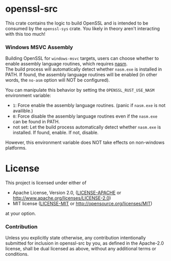 # openssl-src

This crate contains the logic to build OpenSSL and is intended to be consumed by
the `openssl-sys` crate. You likely in theory aren't interacting with this too
much!

### Windows MSVC Assembly
Building OpenSSL for `windows-msvc` targets, users can choose whether to enable
assembly language routines, which requires [nasm](https://www.nasm.us/).  
The build process will automatically detect whether `nasm.exe` is installed in
PATH. If found, the assembly language routines will be enabled (in other words,
the `no-asm` option will NOT be configured).

You can manipulate this behavior by setting the `OPENSSL_RUST_USE_NASM` environment
variable:
* `1`: Force enable the assembly language routines. (panic if `nasm.exe` is not
availible.)
* `0`: Force disable the assembly language routines even if the `nasm.exe` can be
found in PATH.
* not set: Let the build process automatically detect whether `nasm.exe` is
installed. If found, enable. If not, disable.

However, this environment variable does NOT take effects on non-windows platforms.

# License

This project is licensed under either of

 * Apache License, Version 2.0, ([LICENSE-APACHE](LICENSE-APACHE) or
   http://www.apache.org/licenses/LICENSE-2.0)
 * MIT license ([LICENSE-MIT](LICENSE-MIT) or
   http://opensource.org/licenses/MIT)

at your option.

### Contribution

Unless you explicitly state otherwise, any contribution intentionally submitted
for inclusion in openssl-src by you, as defined in the Apache-2.0 license, shall be
dual licensed as above, without any additional terms or conditions.
